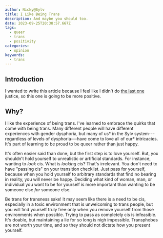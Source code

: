 ```yaml
---
author: Nicky@Sylv
title: I Like Being Trans
description: And maybe you should too.
date: 2023-09-25T20:38:57.667Z
tags:
  - queer
  - trans
  - positivity
categories:
  - opinion
keywords:
  - trans
---
```


## Introduction
I wanted to write this article because I feel like I didn't do [the last one](/blog/opinion/2023/09/23/why-i-wouldn-t-press-the-button/) justice, so this one is going to be more positive.

## Why?
I like the experience of being trans. I've learned to embrace the quirks that come with being trans. Many different people will have different experiences with gender dysphoria, but many of us* in the Sylv system---regardless of levels of dysphoria---have come to love all of our* intricacies. It's part of learning to be proud to be queer rather than just happy.

It's often easier said than done, but the first step is to love yourself. But, you shouldn't hold yourself to unrealistic or artificial standards. For instance, wanting to *look* cis. What is *looking cis*? That's irrelevant. You don't need to have "passing cis" on your transition checklist. Just pass for yourself, because when you hold yourself to arbitrary standards that find no bearing in reality, you will never be happy. Deciding what kind of woman, man, or individual you want to be for yourself is more important than wanting to be someone else *for* someone else.

Be trans for transness sake! It may seem like there is a need to be cis, especially in a toxic environment that is unwelcoming to trans people, but you will find yourself truly free only when you remove yourself from those environments when possible. Trying to pass as completely cis is infeasible. It's doable, but maintaining a lie for so long is nigh impossible. Transphobes are not worth your time, and so they should not dictate how you present yourself.
